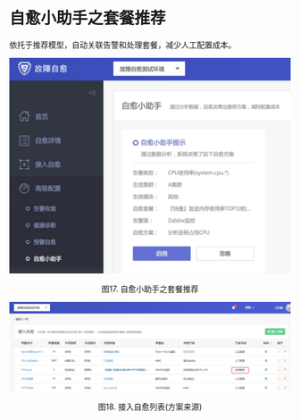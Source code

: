 # 自愈小助手之套餐推荐

依托于推荐模型，自动关联告警和处理套餐，减少人工配置成本。

![-w2020](../media/17.png)
<center>图17. 自愈小助手之套餐推荐</center>

![-w2020](../media/18.png)
<center>图18. 接入自愈列表(方案来源)</center>
